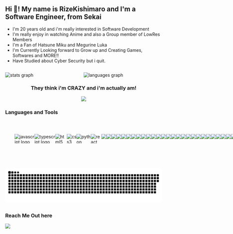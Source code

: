 

<style>
.middle-class {
width: 100%;
height: auto;
display: flex;
justify-content: space-between;
padding: 30px;
}
.yandere{
    text-align: center;
}
.greet-text{
    text-align: center;
}
img {
    height: 30;
}
.stats{
    display: flex;
    flex-direction: row;
}
</style>

<h2 align="left">Hi 👋! My name is RizeKishimaro and I'm a Software Engineer, from Sekai</h2>
<ul>
<li>I'm 20 years old and i'm really interested in Software Development</li>
<li>I'm really enjoy in watching Anime and also a Group member of LowRes Members</li>
<li>I'm a Fan of Hatsune Miku and Megurine Luka</li>
<li>I'm Currently Looking forward to Grow up and Creating Games, Softwares and MORE!!</li>
<li>Have Studied about Cyber Security but i quit.</li>
</ul>

##

###

<div class="stats">
  <img src="https://github-readme-stats.vercel.app/api?username=RizeKishimaro&hide_title=false&hide_rank=false&show_icons=true&include_all_commits=true&count_private=true&disable_animations=false&theme=dracula&locale=en&hide_border=false" alt="stats graph" width="50%" />
  <img src="https://github-readme-stats.vercel.app/api/top-langs?username=RizeKishimaro&locale=en&hide_title=false&layout=compact&card_width=400&langs_count=5&theme=dracula&hide_border=false" width="50%" alt="languages graph"  />
</div>

###

<div class="yandere">
<h3>They think i'm CRAZY and i'm actually am!</h3>
<img class="yandere" height="200" src="https://i.pinimg.com/originals/66/2f/32/662f328e8a6dc3d1292116f6b5391a66.gif"  />
</div>

###

<h3>Languages and Tools</h3>

##
<div class="middle-class">

  <img src="https://cdn.jsdelivr.net/gh/devicons/devicon/icons/javascript/javascript-original.svg" height="30" alt="javascript logo"  />
  <img src="https://cdn.jsdelivr.net/gh/devicons/devicon/icons/typescript/typescript-original.svg" height="30" alt="typescript logo"  />
  <img src="https://cdn.jsdelivr.net/gh/devicons/devicon/icons/html5/html5-original.svg" height="30" alt="html5 logo"  />
  <img src="https://cdn.jsdelivr.net/gh/devicons/devicon/icons/css3/css3-original.svg" height="30" alt="css3 logo"  />
  
  <img src="https://cdn.jsdelivr.net/gh/devicons/devicon/icons/python/python-original.svg" height="30" alt="python logo"  />
    <img src="https://cdn.jsdelivr.net/gh/devicons/devicon/icons/react/react-original.svg" height="30" alt="react logo"  />
   <img src="https://cdn.jsdelivr.net/gh/devicons/devicon@latest/icons/framermotion/framermotion-original-wordmark.svg" height="40" />
          
  <img src="https://cdn.jsdelivr.net/gh/devicons/devicon@latest/icons/nestjs/nestjs-original.svg" height="30"/>
  <img src="https://cdn.jsdelivr.net/gh/devicons/devicon@latest/icons/vitejs/vitejs-original.svg" height="30"/>
  <img src="https://cdn.jsdelivr.net/gh/devicons/devicon@latest/icons/ruby/ruby-original.svg"
            height="30" />
            
<img src="https://cdn.jsdelivr.net/gh/devicons/devicon@latest/icons/rust/rust-original.svg" height="30" />

<img src="https://cdn.jsdelivr.net/gh/devicons/devicon@latest/icons/docker/docker-original.svg" height="30"/>
<img src="https://cdn.jsdelivr.net/gh/devicons/devicon@latest/icons/nginx/nginx-original.svg" height="30" />

<img src="https://cdn.jsdelivr.net/gh/devicons/devicon@latest/icons/apache/apache-original.svg" height="30" />

<img src="https://cdn.jsdelivr.net/gh/devicons/devicon@latest/icons/linux/linux-original.svg" height="30" />

<img src="https://cdn.jsdelivr.net/gh/devicons/devicon@latest/icons/bash/bash-original.svg" height="30" />

<img src="https://cdn.jsdelivr.net/gh/devicons/devicon@latest/icons/anaconda/anaconda-original.svg" height="30" />

<img src="https://cdn.jsdelivr.net/gh/devicons/devicon@latest/icons/bun/bun-original.svg" height="30" />

<img src="https://cdn.jsdelivr.net/gh/devicons/devicon@latest/icons/mysql/mysql-original.svg" height="30" />

<img src="https://cdn.jsdelivr.net/gh/devicons/devicon@latest/icons/mariadb/mariadb-original.svg" height="30"/>

<img src="https://cdn.jsdelivr.net/gh/devicons/devicon@latest/icons/mongodb/mongodb-original.svg" height="30" />
<img src="https://cdn.jsdelivr.net/gh/devicons/devicon@latest/icons/godot/godot-original.svg" height="30"/>

<img src="https://cdn.jsdelivr.net/gh/devicons/devicon@latest/icons/materialui/materialui-original.svg" height="30" />
<img src="https://cdn.jsdelivr.net/gh/devicons/devicon@latest/icons/npm/npm-original-wordmark.svg" height="30"/>

<img src="https://cdn.jsdelivr.net/gh/devicons/devicon@latest/icons/renpy/renpy-original.svg" height="30" />

<img src="https://cdn.jsdelivr.net/gh/devicons/devicon@latest/icons/github/github-original.svg" height="30"/>


<img src="https://cdn.jsdelivr.net/gh/devicons/devicon@latest/icons/git/git-original.svg" height="30"/>
          
  
<img src="https://cdn.jsdelivr.net/gh/devicons/devicon@latest/icons/express/express-original.svg" height="30"/>
          
<img src="https://cdn.jsdelivr.net/gh/devicons/devicon@latest/icons/gitlab/gitlab-original.svg" height="30" />

<img src="https://cdn.jsdelivr.net/gh/devicons/devicon@latest/icons/axios/axios-plain.svg" height="30"/>
<img src="https://cdn.jsdelivr.net/gh/devicons/devicon@latest/icons/php/php-original.svg" height="30"/>
<img src="https://cdn.jsdelivr.net/gh/devicons/devicon@latest/icons/composer/composer-original.svg" height="30"/>

<img src="https://cdn.jsdelivr.net/gh/devicons/devicon@latest/icons/bootstrap/bootstrap-original.svg" height="30"/>

<img src="https://cdn.jsdelivr.net/gh/devicons/devicon@latest/icons/handlebars/handlebars-original.svg" height="30"/>
<img src="https://cdn.jsdelivr.net/gh/devicons/devicon@latest/icons/jest/jest-plain.svg" height="30"/>

<img src="https://cdn.jsdelivr.net/gh/devicons/devicon@latest/icons/laravel/laravel-original-wordmark.svg" height="30"/>

<img src="https://cdn.jsdelivr.net/gh/devicons/devicon@latest/icons/rxjs/rxjs-original.svg" height="30"/>

<img src="https://cdn.jsdelivr.net/gh/devicons/devicon@latest/icons/tailwindcss/tailwindcss-original-wordmark.svg" height="30" />

<img src="https://cdn.jsdelivr.net/gh/devicons/devicon@latest/icons/yaml/yaml-original.svg" height="30"/>
          
          
          
                    
          
          
                              
                  
          
          
          
          
          
          
          
          
          
</div>

###


###

<br clear="both">

<img src="https://raw.githubusercontent.com/RizeKishimaro/RizeKishimaro/0beb461f38eede16b2752b0c4d3e2cd55e566cc9/image.svg" alt="Snake animation" />

##

<h3>Reach Me Out here</h3>

<a href="https://github.com/RizeKamishiro66">
<img src="https://cdn.jsdelivr.net/gh/devicons/devicon@latest/icons/facebook/facebook-original.svg" height="50"/>
</a>    

